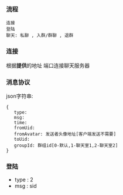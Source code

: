 ### 流程

```
连接 
登陆 
聊天: 私聊 , 入群/群聊 , 退群
```

### 连接

根据**提供**的地址 端口连接聊天服务器

### 消息协议
json字符串:
```
{
   type:
   msg:
   time:
   fromUid:
   fromAvatar: 发送者头像地址[客户端发送不需要]
   toUid:
   groupId: 群组id[0-默认,1-聊天室1,2-聊天室2]
}
```

### 登陆
- type : 2
- msg : sid
